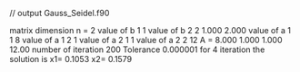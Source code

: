 // output Gauss_Seidel.f90

matrix dimension n =
2
value of b 1
1
value of b 2
2
 1.000
 2.000
value of a 1 1
8
value of a 1 2
1
value of a 2 1
1
value of a 2 2
12
A =
 8.000 1.000
 1.000 12.00
number of iteration
200
Tolerance
0.000001
for 4 iteration the solution is
x1= 0.1053
x2= 0.1579
